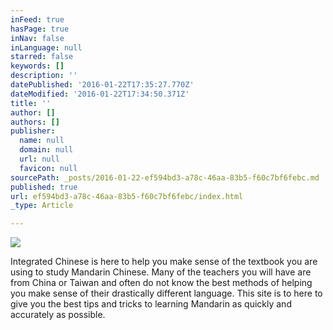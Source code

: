 ```yaml
---
inFeed: true
hasPage: true
inNav: false
inLanguage: null
starred: false
keywords: []
description: ''
datePublished: '2016-01-22T17:35:27.770Z'
dateModified: '2016-01-22T17:34:50.371Z'
title: ''
author: []
authors: []
publisher:
  name: null
  domain: null
  url: null
  favicon: null
sourcePath: _posts/2016-01-22-ef594bd3-a78c-46aa-83b5-f60c7bf6febc.md
published: true
url: ef594bd3-a78c-46aa-83b5-f60c7bf6febc/index.html
_type: Article

---
```

![](https://the-grid-user-content.s3-us-west-2.amazonaws.com/9a3af545-ef82-4932-a587-b6eaac0a1d0f.jpg)

Integrated Chinese is here to help you make sense of the textbook you are using to study Mandarin Chinese. Many of the teachers you will have are from China or Taiwan and often do not know the best methods of helping you make sense of their drastically different language. This site is to here to give you the best tips and tricks to learning Mandarin as quickly and accurately as possible.